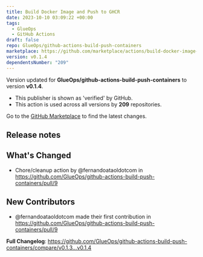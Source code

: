 ```yaml
---
title: Build Docker Image and Push to GHCR
date: 2023-10-10 03:09:22 +00:00
tags:
  - GlueOps
  - GitHub Actions
draft: false
repo: GlueOps/github-actions-build-push-containers
marketplace: https://github.com/marketplace/actions/build-docker-image-and-push-to-ghcr
version: v0.1.4
dependentsNumber: "209"
---
```



Version updated for **GlueOps/github-actions-build-push-containers** to version **v0.1.4**.
- This publisher is shown as 'verified' by GitHub.
- This action is used across all versions by **209** repositories.

Go to the [GitHub Marketplace](https://github.com/marketplace/actions/build-docker-image-and-push-to-ghcr) to find the latest changes.

## Release notes

## What's Changed
* Chore/cleanup action by @fernandoataoldotcom in https://github.com/GlueOps/github-actions-build-push-containers/pull/9

## New Contributors
* @fernandoataoldotcom made their first contribution in https://github.com/GlueOps/github-actions-build-push-containers/pull/9

**Full Changelog**: https://github.com/GlueOps/github-actions-build-push-containers/compare/v0.1.3...v0.1.4
